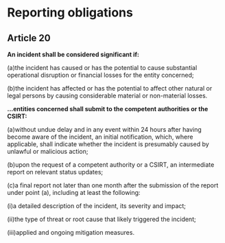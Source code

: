 # Reporting obligations

## Article 20

**An incident shall be considered significant if:**

(a)the incident has caused or has the potential to cause substantial operational disruption or financial losses for the entity concerned;

(b)the incident has affected or has the potential to affect other natural or legal persons by causing considerable material or non-material losses.



**...entities concerned shall submit to the competent authorities or the CSIRT:**

(a)without undue delay and in any event within 24 hours after having become aware of the incident, an initial notification, which, where applicable, shall indicate whether the incident is presumably caused by unlawful or malicious action;

(b)upon the request of a competent authority or a CSIRT, an intermediate report on relevant status updates;

(c)a final report not later than one month after the submission of the report under point (a), including at least the following:

(i)a detailed description of the incident, its severity and impact;

(ii)the type of threat or root cause that likely triggered the incident;

(iii)applied and ongoing mitigation measures.


